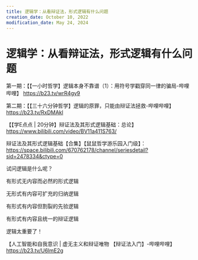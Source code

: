 ```yaml
---
title: 逻辑学：从看辩证法，形式逻辑有什么问题
creation_date: October 10, 2022
modification_date: May 24, 2024
---
```



# 逻辑学：从看辩证法，形式逻辑有什么问题

第一期：【【一小时哲学】逻辑本身不靠谱（1）：用符号学戳穿同一律的骗局-哔哩哔哩】 https://b23.tv/wrR4gy9

第二期：【【三十六分钟哲学】逻辑的原罪，只能由辩证法拯救-哔哩哔哩】 https://b23.tv/RxDMAkl

【【学E点点 | 20分钟】辩证法及其形式逻辑基础：总论】 https://www.bilibili.com/video/BV11a411S763/

辩证法及其形式逻辑基础【合集】【鼠鼠哲学游乐园入门级】：https://space.bilibili.com/670762178/channel/seriesdetail?sid=2478334&ctype=0

试问逻辑是什么呢？

有形式无内容而必然的形式逻辑

无形式有内容可扩充的归纳逻辑

有形式有内容但割裂的先验逻辑

有形式有内容且统一的辩证逻辑

​逻辑太重要了！

【人工智能和自我意识 | 虚无主义和辩证唯物 【辩证法入门】-哔哩哔哩】 https://b23.tv/U6lmE2g

